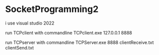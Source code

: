# SocketProgramming2

i use visual studio 2022

run TCPclient with commandline
TCPclient.exe 127.0.0.1 8888

run TCPserver with commandline
TCPServer.exe 8888 clientReceive.txt clientSend.txt 
